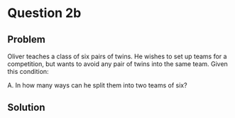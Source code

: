 # Question 2b

## Problem

Oliver teaches a class of six pairs of twins. He wishes to set up teams for a competition, but wants to avoid any pair of twins into the same team. Given this condition:

A. In how many ways can he split them into two teams of six?

## Solution

